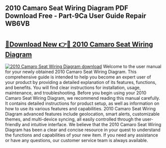 ## 2010 Camaro Seat Wiring Diagram PDF Download Free - Part-9Ca User Guide Repair WB6VB

# <h2><a href="http://dflbsa.blite.top/?on=2010+Camaro+Seat+Wiring+Diagram">🔗Download New 👉🔴 2010 Camaro Seat Wiring Diagram</a></h2>

[![2010 Camaro Seat Wiring Diagram download](https://i.imgur.com/lujVjoI.png)](http://dflbsa.blite.top/?on=2010+Camaro+Seat+Wiring+Diagram)
Welcome to the user manual for your newly obtained 2010 Camaro Seat Wiring Diagram. This comprehensive guide is intended to help you become an expert user of your product by providing a detailed explanation of its features, functions, and benefits. You will find clear instructions for installation, usage, maintenance, and troubleshooting. Before you begin using your 2010 Camaro Seat Wiring Diagram, we recommend reading this manual carefully. It contains detailed instructions for product setup, as well as information on how to use its various features and capabilities. 2010 Camaro Seat Wiring Diagram advanced features include geolocation, smart alerts, customizable themes, and multi-device syncing, all easily controlled through the user-friendly and intuitive interface. We believe that the 2010 Camaro Seat Wiring Diagram has been a clear and concise resource in your quest to understand the functions and capabilities of your new item. If you need any assistance or have any questions, our customer service team is always available.
